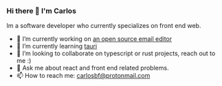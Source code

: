 ### Hi there 👋 I'm Carlos

Im a software developer who currently specializes on front end web.


- 🔭 I’m currently working on [an open source email editor](https://github.com/premail-co/editor)
- 🌱 I’m currently learning [tauri](https://github.com/tauri-apps/tauri)
- 👯 I’m looking to collaborate on typescript or rust projects, reach out to me :)
- 💬 Ask me about react and front end related problems.
- 📫 How to reach me: carlosbf@protonmail.com 




